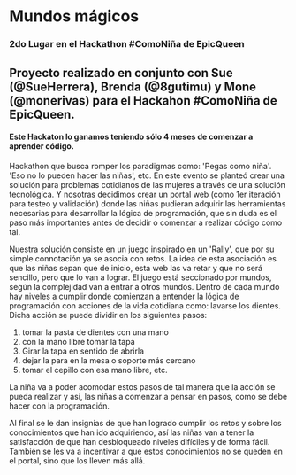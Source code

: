 # Mundos mágicos
### 2do Lugar en el Hackathon #ComoNiña de EpicQueen

## Proyecto realizado en conjunto con Sue (@SueHerrera), Brenda (@8gutimu) y Mone (@monerivas) para el Hackahon #ComoNiña de EpicQueen.
#### Este Hackaton lo ganamos teniendo sólo 4 meses de comenzar a aprender código.

Hackathon que busca romper los paradigmas como: 'Pegas como niña'. 'Eso no lo pueden hacer las niñas', etc.
En este evento se planteó crear una solución para problemas cotidianos de las mujeres a través de una solución tecnológica.
Y nosotras decidimos crear un portal web (como 1er iteración para testeo y validación) donde las niñas pudieran adquirir las herramientas
necesarias para desarrollar la lógica de programación, que sin duda es el paso más importantes antes de decidir o comenzar a realizar
código como tal. 

Nuestra solución consiste en un juego inspirado en un 'Rally', que por su simple connotación ya se asocia con retos.
La idea de esta asociación es que las niñas sepan que de inicio, esta web las va retar y que no será sencillo, pero que lo van a lograr. 
El juego está seccionado por mundos, según la complejidad van a entrar a otros mundos.
Dentro de cada mundo hay niveles a cumplir donde comienzan a entender la lógica de programación con acciones de la vida cotidiana como:
lavarse los dientes. Dicha acción se puede dividir en los siguientes pasos: 

1. tomar la pasta de dientes con una mano
2. con la mano libre tomar la tapa
3. Girar la tapa en sentido de abrirla
4. dejar la para en la mesa o soporte más cercano
5. tomar el cepillo con esa mano libre, etc. 

La niña va a poder acomodar estos pasos de tal manera que la acción se pueda realizar y así, las niñas a comenzar a pensar en pasos,
como se debe hacer con la programación. 

Al final se le dan insignias de que han logrado cumplir los retos y sobre los conocimientos que han ido adquiriendo,
así las niñas van a tener la satisfacción de que han desbloqueado niveles difíciles y de forma fácil.
También se les va a incentivar a que estos conocimientos no se queden en el portal, sino que los lleven más allá.
